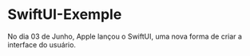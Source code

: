 # SwiftUI-Exemple

No dia 03 de Junho, Apple lançou o SwiftUI, uma nova forma de criar a interface do usuário. 
